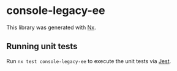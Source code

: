# console-legacy-ee

This library was generated with [Nx](https://nx.dev).

## Running unit tests

Run `nx test console-legacy-ee` to execute the unit tests via [Jest](https://jestjs.io).
